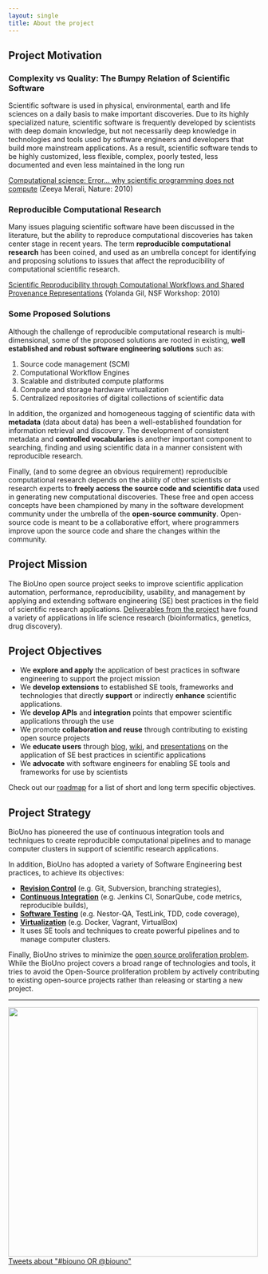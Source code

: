 ```yaml
---
layout: single
title: About the project
---
```


## Project Motivation

### Complexity vs Quality: The Bumpy Relation of Scientific Software

Scientific software is used in physical, environmental, earth and life sciences on a daily
basis to make important discoveries. Due to its highly specialized nature, scientific
software is frequently developed by scientists with deep domain knowledge, but not
necessarily deep knowledge in technologies and tools used by software engineers and
developers that build more mainstream applications. As a result, scientific software
tends to be highly customized, less flexible, complex, poorly tested, less documented
and even less maintained in the long run

[Computational science: Error... why scientific programming does not compute](https://www.nature.com/news/2010/101013/full/467775a.html)
(Zeeya Merali, Nature: 2010)
 
### Reproducible Computational Research

Many issues plaguing scientific software have been discussed in the literature, but the ability to
reproduce computational discoveries has taken center stage in recent years. The term **reproducible
computational research** has been coined, and used as an umbrella concept for identifying and proposing
solutions to issues that affect the reproducibility of computational scientific research.

[Scientific Reproducibility through Computational Workflows and Shared Provenance Representations](http://www.evernote.com/l/AJ8x2KJTSTlGmbrFDKXSR709G2wRjbN32Tk/)
(Yolanda Gil, NSF Workshop: 2010)

### Some Proposed Solutions

Although the challenge of reproducible computational research is multi-dimensional, some of
the proposed solutions are rooted in existing, **well established and robust software
engineering solutions** such as:

1. Source code management (SCM)
2. Computational Workflow Engines
3. Scalable and distributed compute platforms
4. Compute and storage hardware virtualization
5. Centralized repositories of digital collections of scientific data

In addition, the organized and homogeneous tagging of scientific data with **metadata**
(data about data) has been a well-established foundation for information retrieval and
discovery. The development of consistent metadata and **controlled vocabularies** is
another important component to searching, finding and using scientific data in a manner
consistent with reproducible research.

Finally, (and to some degree an obvious requirement) reproducible computational research
depends on the ability of other scientists or research experts to **freely access the source
code and scientific data** used in generating new computational discoveries. These free
and open access concepts have been championed by many in the software development community
under the umbrella of the **open-source community**. Open-source code is meant to be a
collaborative effort, where programmers improve upon the source code and share the changes
within the community.

## Project Mission

The BioUno open source project seeks to improve scientific application automation, 
performance, reproducibility, usability, and management by applying and extending software 
engineering (SE) best practices in the field of scientific research applications. 
[Deliverables from the project](/publications.html) have found a variety of applications
in life science research (bioinformatics, genetics, drug discovery).

## Project Objectives

* We **explore and apply** the application of best practices in software engineering to 
support the project mission
* We **develop extensions** to established SE tools, frameworks and technologies that directly 
**support** or indirectly **enhance** scientific applications.  
* We **develop APIs** and **integration** points that empower scientific applications through 
the use 
* We promote **collaboration and reuse** through contributing to existing open source 
projects 
* We **educate users** through [blog](/blog/), [wiki](https://github.com/biouno),
and [presentations](/publications/) on the application of SE best practices in
scientific applications
* We **advocate** with software engineers for enabling SE tools and frameworks for use 
by scientists 

Check out our [roadmap](/roadmap.html) for a list of short and long term specific objectives.

## Project Strategy

BioUno has pioneered the use of continuous integration tools and techniques to create reproducible
computational pipelines and to manage computer clusters in support of scientific research applications.

In addition, BioUno has adopted a variety of Software Engineering best practices, to achieve its objectives:

* **[Revision Control](https://en.wikipedia.org/wiki/Revision_control)** (e.g. Git, Subversion, 
branching strategies),
* **[Continuous Integration](https://en.wikipedia.org/wiki/Continuous_integration)**
(e.g. Jenkins CI, SonarQube, code metrics, reproducible builds),  
* **[Software Testing](https://en.wikipedia.org/wiki/Software_testing)** (e.g. Nestor-QA, 
TestLink, TDD, code coverage),  
* **[Virtualization](https://en.wikipedia.org/wiki/Virtualization)** (e.g. Docker, Vagrant, VirtualBox)
* It uses SE tools and techniques to create powerful pipelines and to manage 
computer clusters. 

Finally, BioUno strives to minimize the
[open source proliferation problem](http://gondwanaland.com/mlog/2013/10/22/open-source-proliferation-problem/).
While the BioUno project covers a broad range of technologies and tools, it tries to avoid the Open-Source
proliferation problem by actively contributing to existing open-source projects rather than releasing or
starting a new project.

---

<div class=''>
<div id="videoplayer" style="display:none;">&nbsp;</div>
<img src="{{ site.url }}/assets/img/video.png" id="videoimage" width="500" />
</div>

<div class=''>
<a class="twitter-timeline" data-dnt="true" href="https://twitter.com/search?q=%23biouno+OR+%40biouno" data-widget-id="445763950747979776">Tweets about "#biouno OR @biouno"</a>
</div>
<script>!function(d,s,id){var js,fjs=d.getElementsByTagName(s)[0],p=/^http:/.test(d.location)?'http':'https';if(!d.getElementById(id)){js=d.createElement(s);js.id=id;js.src=p+"://platform.twitter.com/widgets.js";fjs.parentNode.insertBefore(js,fjs);}}(document,"script","twitter-wjs");</script>

<script type='text/javascript'>
$(function() {
	$('#videoimage').click(function() {
		$('#videoplayer').show();
		$('#videoplayer').append("<iframe width='500' height='315' src='http://www.youtube.com/embed/6Dl6V249W30' frameborder='0' allowfullscreen='allowfullscreen'></iframe>");
		$('#videoimage').hide();
	});
});
</script>
